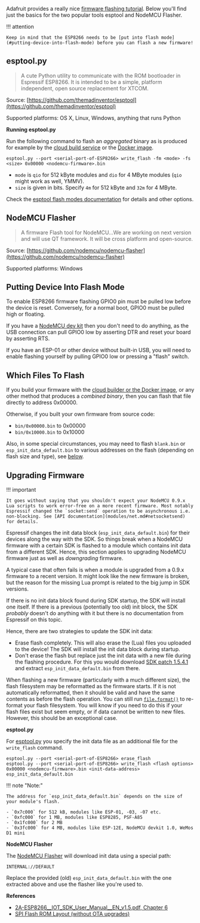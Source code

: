 Adafruit provides a really nice [firmware flashing tutorial](https://learn.adafruit.com/building-and-running-micropython-on-the-esp8266/flash-firmware). Below you'll find just the basics for the two popular tools esptool and NodeMCU Flasher.

!!! attention

    Keep in mind that the ESP8266 needs to be [put into flash mode](#putting-device-into-flash-mode) before you can flash a new firmware!

## esptool.py
> A cute Python utility to communicate with the ROM bootloader in Espressif ESP8266. It is intended to be a simple, platform independent, open source replacement for XTCOM.

Source: [https://github.com/themadinventor/esptool](https://github.com/themadinventor/esptool)

Supported platforms: OS X, Linux, Windows, anything that runs Python

**Running esptool.py**

Run the following command to flash an *aggregated* binary as is produced for example by the [cloud build service](build.md#cloud-build-service) or the [Docker image](build.md#docker-image).

`esptool.py --port <serial-port-of-ESP8266> write_flash -fm <mode> -fs <size> 0x00000 <nodemcu-firmware>.bin`

- `mode` is `qio` for 512&nbsp;kByte modules and `dio` for 4&nbsp;MByte modules (`qio` might work as well, YMMV).
- `size` is given in bits. Specify `4m` for 512&nbsp;kByte and `32m` for 4&nbsp;MByte.

Check the [esptool flash modes documentation](https://github.com/themadinventor/esptool#flash-modes) for details and other options.

## NodeMCU Flasher
> A firmware Flash tool for NodeMCU...We are working on next version and will use QT framework. It will be cross platform and open-source.

Source: [https://github.com/nodemcu/nodemcu-flasher](https://github.com/nodemcu/nodemcu-flasher)

Supported platforms: Windows

## Putting Device Into Flash Mode

To enable ESP8266 firmware flashing GPIO0 pin must be pulled low before the device is reset. Conversely, for a normal boot, GPIO0 must be pulled high or floating.

If you have a [NodeMCU dev kit](https://github.com/nodemcu/nodemcu-devkit-v1.0) then you don't need to do anything, as the USB connection can pull GPIO0 low by asserting DTR and reset your board by asserting RTS.

If you have an ESP-01 or other device without built-in USB, you will need to enable flashing yourself by pulling GPIO0 low or pressing a "flash" switch.

## Which Files To Flash

If you build your firmware with the [cloud builder or the Docker image](build.md), or any other method that produces a *combined binary*, then you can flash that file directly to address 0x00000.

Otherwise, if you built your own firmware from source code:

- `bin/0x00000.bin` to 0x00000
- `bin/0x10000.bin` to 0x10000

Also, in some special circumstances, you may need to flash `blank.bin` or `esp_init_data_default.bin` to various addresses on the flash (depending on flash size and type), see [below](#upgrading-from-sdk-09x-firmware).

## Upgrading Firmware

!!! important

    It goes without saying that you shouldn't expect your NodeMCU 0.9.x Lua scripts to work error-free on a more recent firmware. Most notably Espressif changed the `socket:send` operation to be asynchronous i.e. non-blocking. See [API documentation](modules/net.md#netsocketsend) for details.

Espressif changes the init data block (`esp_init_data_default.bin`) for their devices along the way with the SDK. So things break when a NodeMCU firmware with a certain SDK is flashed to a module which contains init data from a different SDK. Hence, this section applies to upgrading NodeMCU firmware just as well as *downgrading* firmware.

A typical case that often fails is when a module is upgraded from a 0.9.x firmware to a recent version. It might look like the new firmware is broken, but the reason for the missing Lua prompt is related to the big jump in SDK versions.

If there is no init data block found during SDK startup, the SDK will install one itself. If there is a previous (potentially too old) init block, the SDK *probably* doesn't do anything with it but there is no documentation from Espressif on this topic.

Hence, there are two strategies to update the SDK init data:

- Erase flash completely. This will also erase the (Lua) files you uploaded to the device! The SDK will install the init data block during startup.
- Don't erase the flash but replace just the init data with a new file during the flashing procedure. For this you would download [SDK patch 1.5.4.1](http://bbs.espressif.com/download/file.php?id=1572) and extract `esp_init_data_default.bin` from there.

When flashing a new firmware (particularly with a much different size), the flash filesystem may be reformatted as the firmware starts. If it is not automatically reformatted, then it should be valid and have the same contents as before the flash operation. You can still run [`file.format()`](modules/file.md#fileformat) to re-format your flash filesystem. You will know if you need to do this if your flash files exist but seem empty, or if data cannot be written to new files. However, this should be an exceptional case.

**esptool.py**

For [esptool.py](https://github.com/themadinventor/esptool) you specify the init data file as an additional file for the `write_flash` command.

```
esptool.py --port <serial-port-of-ESP8266> erase_flash
esptool.py --port <serial-port-of-ESP8266> write_flash <flash options> 0x00000 <nodemcu-firmware>.bin <init-data-address> esp_init_data_default.bin
```

!!! note "Note:"

    The address for `esp_init_data_default.bin` depends on the size of your module's flash. 
    
    - `0x7c000` for 512 kB, modules like ESP-01, -03, -07 etc.
    - `0xfc000` for 1 MB, modules like ESP8285, PSF-A85
    - `0x1fc000` for 2 MB
    - `0x3fc000` for 4 MB, modules like ESP-12E, NodeMCU devkit 1.0, WeMos D1 mini

**NodeMCU Flasher**

The [NodeMCU Flasher](https://github.com/nodemcu/nodemcu-flasher) will download init data using a special path:
```
INTERNAL://DEFAULT
```

Replace the provided (old) `esp_init_data_default.bin` with the one extracted above and use the flasher like you're used to.

**References**

* [2A-ESP8266__IOT_SDK_User_Manual__EN_v1.5.pdf, Chapter 6](http://bbs.espressif.com/viewtopic.php?f=51&t=1024)
* [SPI Flash ROM Layout (without OTA upgrades)](https://github.com/esp8266/esp8266-wiki/wiki/Memory-Map#spi-flash-rom-layout-without-ota-upgrades)
